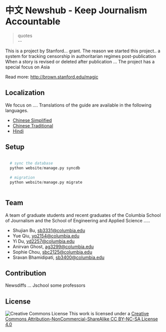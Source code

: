# 中文  Newshub - Keep Journalism Accountable

> quotes <br/>
> --  <br/>

This is a project by Stanford... grant. 
The reason we started this project.. a system for tracking censorship in authoritarian regimes post-publication
When a story is revised or deleted after publication ... The project has a special focus on Asia

Read more: http://brown.stanford.edu/magic

## Localization

We focus on .... Translations of the guide are available in the following languages. 
* [Chinese Simplified](https://github.com/shujianbu/newshub/README-zhCN.md)
* [Chinese Traditional](https://github.com/shujianbu/newshub/README-zhTW.md)
* [Hindi](https://github.com/shujianbu/newshub/README-Hindi.md)

## Setup 

```Python
  
  # sync the database
  python website/manage.py syncdb 
  
  # migration
  python website/manage.py migrate  
  
```

## Team 

A team of graduate students and recent graduates of the Columbia School of Journalism and the School of Engineering and Applied Science ..... 

* Shujian Bu, sb3331@columbia.edu
* Yue Qiu, yq2154@columbia.edu 
* Yi Du, yd2257@columbia.edu 
* Anirvan Ghost, ag3299@columbia.edu
* Sophie Chou, sbc2125@columbia.edu
* Sravan Bhamidipati, sb3400@columbia.edu

## Contribution 

Newsdiffs ... 
Jschool 
some professors

## License 
![Creative Commons License](http://i.creativecommons.org/l/by-nc-sa/3.0/88x31.png)
This work is licensed under a [Creative Commons Attribution-NonCommercial-ShareAlike CC BY-NC-SA License 4.0](http://creativecommons.org/licenses/by-nc-sa/4.0/)




